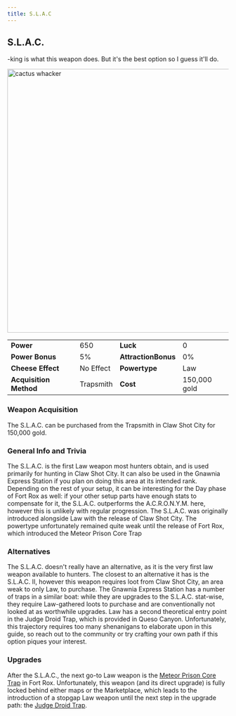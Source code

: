 ```yaml
---
title: S.L.A.C
---
```


## S.L.A.C.

-king is what this weapon does. But it's the best option so I guess it'll do.

<img src="/assets/images/weapons/slac.png" alt="cactus whacker" width="600">

|                        |           |                     |              |
| ---------------------- | --------- | ------------------- | ------------ |
| **Power**              | 650       | **Luck**            | 0            |
| **Power Bonus**        | 5%        | **AttractionBonus** | 0%           |
| **Cheese Effect**      | No Effect | **Powertype**       | Law          |
| **Acquisition Method** | Trapsmith | **Cost**            | 150,000 gold |

### Weapon Acquisition

The S.L.A.C. can be purchased from the Trapsmith in Claw Shot City for 150,000 gold.

### General Info and Trivia

The S.L.A.C. is the first Law weapon most hunters obtain, and is used primarily for hunting in Claw Shot City. It can also be used in the Gnawnia Express Station if you plan on doing this area at its intended rank. Depending on the rest of your setup, it can be interesting for the Day phase of Fort Rox as well: if your other setup parts have enough stats to compensate for it, the S.L.A.C. outperforms the A.C.R.O.N.Y.M. here, however this is unlikely with regular progression.
The S.L.A.C. was originally introduced alongside Law with the release of Claw Shot City. The powertype unfortunately remained quite weak until the release of Fort Rox, which introduced the Meteor Prison Core Trap

### Alternatives

The S.L.A.C. doesn't really have an alternative, as it is the very first law weapon available to hunters.
The closest to an alternative it has is the S.L.A.C. II, however this weapon requires loot from Claw Shot City, an area weak to only Law, to purchase. The Gnawnia Express Station has a number of traps in a similar boat: while they are upgrades to the S.L.A.C. stat-wise, they require Law-gathered loots to purchase and are conventionally not looked at as worthwhile upgrades.
Law has a second theoretical entry point in the Judge Droid Trap, which is provided in Queso Canyon. Unfortunately, this trajectory requires too many shenanigans to elaborate upon in this guide, so reach out to the community or try crafting your own path if this option piques your interest.

### Upgrades

After the S.L.A.C., the next go-to Law weapon is the [Meteor Prison Core Trap](/weapons/law/mpct) in Fort Rox. Unfortunately, this weapon (and its direct upgrade) is fully locked behind either maps or the Marketplace, which leads to the introduction of a stopgap Law weapon until the next step in the upgrade path: the [Judge Droid Trap](/weapons/law/jdt).
